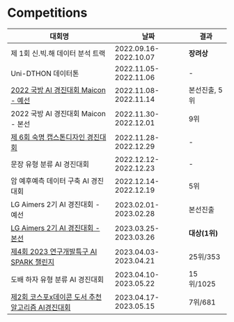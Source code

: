 # Competitions

|대회명|날짜|결과|
|------|---|---|
|제 1회 신.빅.해 데이터 분석 트랙|2022.09.16-2022.10.07|**장려상**|
|Uni-DTHON 데이터톤|2022.11.05-2022.11.06|-|
|[2022 국방 AI 경진대회 Maicon - 예선](https://github.com/HannahYun/Building_Change_Segmentation.git)|2022.11.08-2022.11.14|본선진출, 5위|
|2022 국방 AI 경진대회 Maicon - 본선|2022.11.30-2022.12.01|9위|
|[제 6회 숙명 캡스톤디자인 경진대회](https://github.com/HannahYun/BLA.git)|2022.11.28-2022.12.29|-|
|문장 유형 분류 AI 경진대회|2022.12.12-2022.12.23|-|
|암 예후예측 데이터 구축 AI 경진대회|2022.12.14-2022.12.19|5위|
|LG Aimers 2기 AI 경진대회 - 예선|2023.02.01-2023.02.28|본선진출|
|[LG Aimers 2기 AI 경진대회 - 본선](https://github.com/HannahYun/2023-LG-DISPLAY-Quality-Classification-1st-place-Solution.git)|2023.03.25-2023.03.26|**대상(1위)**|
|[제4회 2023 연구개발특구 AI SPARK 챌린지](https://github.com/HannahYun/2023_4th_AI_SPARK_Outlier_Detection_Air_Compressor_Solution.git)|2023.04.03-2023.04.21|25위/353|
|도배 하자 유형 분류 AI 경진대회|2023.04.10-2023.05.22|15위/1025|
|[제2회 코스포x데이콘 도서 추천 알고리즘 AI경진대회](https://github.com/HannahYun/Competitions/blob/ede2170200e915622b3563874568a0b12858df2f/submission/%EC%A0%9C2%ED%9A%8C%20%EC%BD%94%EC%8A%A4%ED%8F%ACx%EB%8D%B0%EC%9D%B4%EC%BD%98%20%EB%8F%84%EC%84%9C%20%EC%B6%94%EC%B2%9C%20%EC%95%8C%EA%B3%A0%EB%A6%AC%EC%A6%98%20AI%EA%B2%BD%EC%A7%84%EB%8C%80%ED%9A%8C.ipynb)|2023.04.17-2023.05.15|7위/681|
